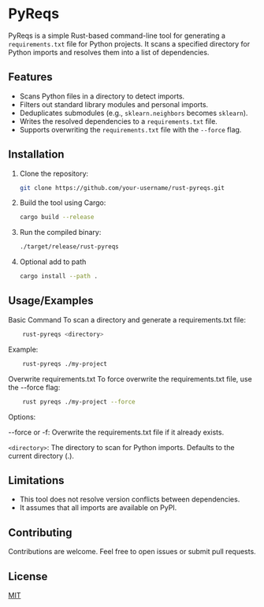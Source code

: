
# PyReqs

PyReqs is a simple Rust-based command-line tool for generating a `requirements.txt` file for Python projects. It scans a specified directory for Python imports and resolves them into a list of dependencies.

## Features

- Scans Python files in a directory to detect imports.
- Filters out standard library modules and personal imports.
- Deduplicates submodules (e.g., `sklearn.neighbors` becomes `sklearn`).
- Writes the resolved dependencies to a `requirements.txt` file.
- Supports overwriting the `requirements.txt` file with the `--force` flag.

## Installation

1. Clone the repository:

   ```bash
   git clone https://github.com/your-username/rust-pyreqs.git
   ```

2. Build the tool using Cargo:

    ```bash
    cargo build --release
    ```

3. Run the compiled binary:

    ```bash
    ./target/release/rust-pyreqs
    ```

4. Optional add to path

    ```bash
    cargo install --path .
    ```

## Usage/Examples

Basic Command
To scan a directory and generate a requirements.txt file:

```bash
    rust-pyreqs <directory>
```

Example:

```bash
    rust-pyreqs ./my-project
```

Overwrite requirements.txt
To force overwrite the requirements.txt file, use the --force flag:

```bash
    rust pyreqs ./my-project --force
```

Options:

--force or -f: Overwrite the requirements.txt file if it already exists.

`<directory>`: The directory to scan for Python imports. Defaults to the current directory (.).

## Limitations

- This tool does not resolve version conflicts between dependencies.
- It assumes that all imports are available on PyPI.

## Contributing

Contributions are welcome. Feel free to open issues or submit pull requests.

## License

[MIT](https://choosealicense.com/licenses/mit/)
